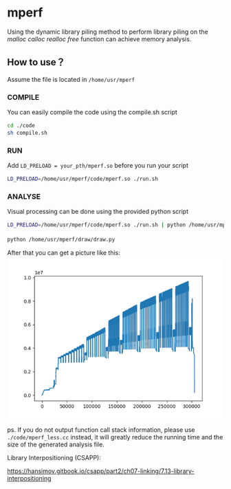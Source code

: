 # mperf
Using the dynamic library piling method to perform library piling on the *malloc* *calloc* *realloc* *free* function can achieve memory analysis.



## How to use？

Assume the file is located in `/home/usr/mperf`

### COMPILE

You can easily compile the code using the compile.sh script

```bash
cd ./code
sh compile.sh
```

### RUN

Add  `LD_PRELOAD = your_pth/mperf.so`  before you run your script 
```bash
LD_PRELOAD=/home/usr/mperf/code/mperf.so ./run.sh
```

### ANALYSE

Visual processing can be done using the provided python script

```bash
LD_PRELOAD=/home/usr/mperf/code/mperf.so ./run.sh | python /home/usr/mperf/draw/dispatch.py

python /home/usr/mperf/draw/draw.py
```
After that you can get a picture like this:
![示例图片](./draw/result.png)


ps. If you do not output function call stack information, please use `./code/mperf_less.cc` instead, it will greatly reduce the running time and the size of the generated analysis file.

Library Interpositioning (CSAPP):

https://hansimov.gitbook.io/csapp/part2/ch07-linking/7.13-library-interpositioning